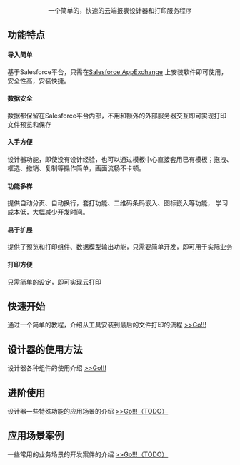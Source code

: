 <p align="center">
  一个简单的，快速的云端报表设计器和打印服务程序
</p>

## 功能特点
<!-- ![功能Image](../_images/zh-cn/FunctionImage.png) -->
#### 导入简单
  基于Salesforce平台，只需在[Salesforce AppExchange](https://appexchange.salesforce.com/) 上安装软件即可使用，安全性高，安装快捷。
#### 数据安全
  数据都保留在Salesforce平台内部，不用和额外的外部服务器交互即可实现打印文件预览和保存
#### 入手方便
  设计器功能，即使没有设计经验，也可以通过模板中心直接套用已有模板；拖拽、框选、撤销、复制等操作简单，画面流畅不卡顿。
#### 功能多样
  提供自动分页、自动换行，套打功能、二维码条码嵌入、图标嵌入等功能， 学习成本低，大幅减少开发时间。
#### 易于扩展
  提供了预览和打印组件、数据模型输出功能，只需要简单开发，即可用于实际业务
#### 打印方便
  只需简单的设定，即可实现云打印
  

## 快速开始
  通过一个简单的教程，介绍从工具安装到最后的文件打印的流程 [>>Go!!!](quickstart.md)

## 设计器的使用方法
  设计器各种组件的使用介绍 [>>Go!!!](./c-panel.md)

## 进阶使用
  设计器一些特殊功能的应用场景的介绍 [>>Go!!!（TODO）](./c-panel.md)

## 应用场景案例
  一些常用的业务场景的开发案件的介绍 [>>Go!!!（TODO）](./c-panel.md)


